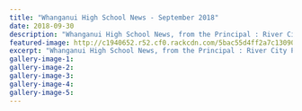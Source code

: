 ```yaml
---
title: "Whanganui High School News - September 2018"
date: 2018-09-30
description: "Whanganui High School News, from the Principal : River City Press, September 2018..."
featured-image: http://c1940652.r52.cf0.rackcdn.com/5bac55d4ff2a7c130900016d/WEBSITE-CREST-used-SEPT-2017.jpg
excerpt: "Whanganui High School News, from the Principal : River City Press, September 2018."
gallery-image-1: 
gallery-image-2: 
gallery-image-3: 
gallery-image-4: 
gallery-image-5: 
---
```

